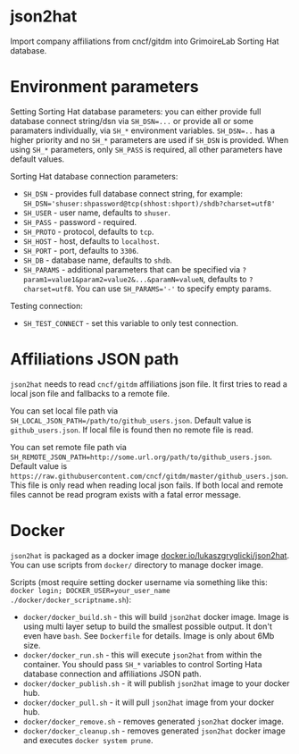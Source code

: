 # json2hat

Import company affiliations from cncf/gitdm into GrimoireLab Sorting Hat database.

# Environment parameters

Setting Sorting Hat database parameters: you can either provide full database connect string/dsn via `SH_DSN=...` or provide all or some paramaters individually, via `SH_*` environment variables. `SH_DSN=..` has a higher priority and no `SH_*` parameters are used if `SH_DSN` is provided. When using `SH_*` parameters, only `SH_PASS` is required, all other parameters have default values.

Sorting Hat database connection parameters:

- `SH_DSN` - provides full database connect string, for example: `SH_DSN='shuser:shpassword@tcp(shhost:shport)/shdb?charset=utf8'`
- `SH_USER` - user name, defaults to `shuser`.
- `SH_PASS` - password - required.
- `SH_PROTO` - protocol, defaults to `tcp`.
- `SH_HOST` - host, defaults to `localhost`.
- `SH_PORT` - port, defaults to `3306`.
- `SH_DB` - database name, defaults to `shdb`.
- `SH_PARAMS` - additional parameters that can be specified via `?param1=value1&param2=value2&...&paramN=valueN`, defaults to `?charset=utf8`. You can use `SH_PARAMS='-'` to specify empty params.

Testing connection:

- `SH_TEST_CONNECT` - set this variable to only test connection.


# Affiliations JSON path

`json2hat` needs to read `cncf/gitdm` affiliations json file. It first tries to read a local json file and fallbacks to a remote file.

You can set local file path via `SH_LOCAL_JSON_PATH=/path/to/github_users.json`. Default value is `github_users.json`. If local file is found then no remote file is read.

You can set remote file path via `SH_REMOTE_JSON_PATH=http://some.url.org/path/to/github_users.json`. Default value is `https://raw.githubusercontent.com/cncf/gitdm/master/github_users.json`. This file is only read when reading local json fails. If both local and remote files cannot be read program exists with a fatal error message.

# Docker

`json2hat` is packaged as a docker image [docker.io/lukaszgryglicki/json2hat](https://cloud.docker.com/u/lukaszgryglicki/repository/docker/lukaszgryglicki/json2hat). You can use scripts from `docker/` directory to manage docker image.

Scripts (most require setting docker username via something like this: `docker login; DOCKER_USER=your_user_name ./docker/docker_scriptname.sh`):

- `docker/docker_build.sh` - this will build `json2hat` docker image. Image is using multi layer setup to build the smallest possible output. It don't even have `bash`. See `Dockerfile` for details. Image is only about 6Mb size.
- `docker/docker_run.sh` - this will execute `json2hat` from within the container. You should pass `SH_*` variables to control Sorting Hata database connection and affiliations JSON path.
- `docker/docker_publish.sh` - it will publish `json2hat` image to your docker hub.
- `docker/docker_pull.sh` - it will pull `json2hat` image from your docker hub.
- `docker/docker_remove.sh` - removes generated `json2hat` docker image.
- `docker/docker_cleanup.sh` - removes generated `json2hat` docker image and executes `docker system prune`.
